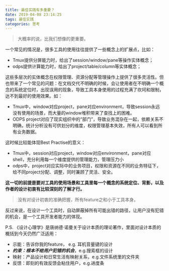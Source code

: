 ```yaml
---
title: 最佳实践有多重要？
date: 2019-04-08 23:14:25
tags: 最佳实践
categories: 思考 
---
```


> 大概率的说，比我们想像的更重要。

一个常见的情况是，很多工具的使用往往提供了一些概念上的扩展点，比如：

* Tmux提供分屏能力时，给出了session/window/pane等操作实体概念； 
* odps提供计算能力时，给出了project/table/column等实体概念；

这些多层次的实体概念在权限管理、资源分配等管理操作上提供了很多灵活性。但也带来了一个常见的问题：在文档交代不明确的时候，会让使用者在不明确一个概念的系统定位时，出现误用的现象，导致工具本身使用的过程充满了坎坷和限制，达不到最好的使用效果。如：

* Tmux中，window对应project，pane对应environment，导致session永远没有使用的场景，而大量的window堆积带来了查找上的困难。
* ODPS project对应了现实组织中的“部门”，导致业务混杂在一起，依赖关系不明确，统计分析没有可供划分的维度，权限管理基本失效，所有人可以看到所有业务数据。
<!--more-->

这时候比较能体现Best Practise的意义：

* Tmux中，session对应project，window对应environment，pane对应shell，充分利用每一个维度提供的管理能力，管理压力小
* odps中，project对应实际中的业务项目，权限和资源在不同的业务特征下，给不同project分配、调整，同时兼顾了灵活、安全。

**这一切的前提是要对工具的使用场景和工具里每一个概念的系统定位、背影，以及作者的设计初衷有比较深刻的了解才行。**
>没有对设计初衷的准确把握，所有feature之和小于工具本身。

反过来说，在设计一个工具时，自动屏蔽掉所有可能出错的路径，让用户没有犯错的机会，是一个工具开发者能力的体现。

P.S.
《设计心理学》是唐纳德·诺曼关于设计本质的理论著作，里面对设计本质的概括到今天仍然广泛适用：
* 示能：告诉你我的feature， e.g. 耳机音量键的设计
* ***约束：根本不给用户犯错的机会***，e.g.搜索框的设计
* 映射：产品设计和日常生活有映射关系，e.g.文件系统里的文件夹
* 反馈：即刻的有效反馈会粘住用户，e.g.进度条
